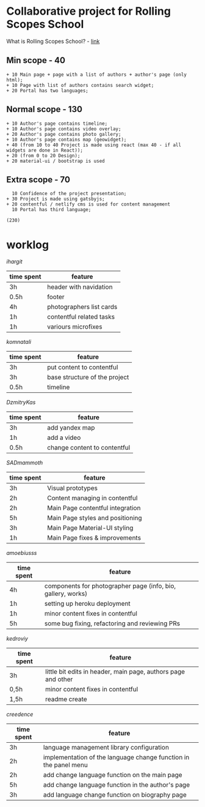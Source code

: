 # Collaborative project for Rolling Scopes School
What is Rolling Scopes School? - [link](https://rs.school/)
  ## Min scope - 40
    + 10 Main page + page with a list of authors + author's page (only html);
    + 10 Page with list of authors contains search widget;
    + 20 Portal has two languages;
  ## Normal scope - 130
    + 10 Author's page contains timeline;
    + 10 Author's page contains video overlay;
    + 20 Author's page contains photo gallery;
    + 10 Author's page contains map (geowidget);
    + 40 (from 10 to 40 Project is made using react (max 40 - if all widgets are done in React));
    + 20 (from 0 to 20 Design);
    + 20 material-ui / bootstrap is used
  ## Extra scope - 70
      10 Confidence of the project presentation;
    + 30 Project is made using gatsbyjs;
    + 20 contentful / netlify cms is used for content management
      10 Portal has third language;

    (230)

# worklog

  *ihargit*

  | time spent     |  feature                         |
  |----------------|----------------------------------|
  | 3h             | header with navidation           |
  | 0.5h           | footer                           |
  | 4h             | photographers list cards         |
  | 1h             | contentful related tasks         |
  | 1h             | variours microfixes              |
  
  *komnatali*

  | time spent     |  feature                         |
  |----------------|----------------------------------|
  | 3h             | put content to contentful        |
  | 3h             | base structure of the project    |
  | 0.5h           | timeline                         |

  *DzmitryKas*

  | time spent   |  feature                         |
  |--------------|----------------------------------|
  | 3h           | add yandex map                   |
  | 1h           | add a video                      |
  | 0.5h         | change content to contentful     |

  *SADmammoth*

   | time spent   |  feature                        |
   |--------------|---------------------------------|
   | 3h           | Visual prototypes               |
   | 2h           | Content managing in contentful  |
   | 2h           | Main Page contentful integration|
   | 5h           | Main Page styles and positioning|
   | 3h           | Main Page Material-UI styling   |
   | 1h           | Main Page fixes & improvements  |

   *amoebiusss*

   | time spent   |  feature                                                     |
   |--------------|--------------------------------------------------------------|
   | 4h           | components for photographer page (info, bio, gallery, works) |
   | 1h           | setting up heroku deployment                                 |
   | 1h           | minor content fixes in contentful                            |
   | 5h           | some bug fixing, refactoring and reviewing PRs               |

   *kedroviy*

   | time spent   |  feature                                                     |
   |--------------|--------------------------------------------------------------|
   | 3h           | little bit edits in header, main page, authors page and other|
   | 0,5h         | minor content fixes in contentful                            |
   | 1,5h         | readme create                                                |

  *creedence*

   | time spent   |  feature                                                        |
   |--------------|-----------------------------------------------------------------|
   | 3h           | language management library configuration                       |
   | 2h           | implementation of the language change function in the panel menu|
   | 2h           | add change language function on the main page                   |
   | 5h           | add change language function in the author's page               |
   | 3h           | add language change function on biography page                  |

